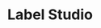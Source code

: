 ---
codehost: https://github.com/https://github.com/heartexlabs/label-studio
logohandle: labelstudio
sort: labelstudio
title: Label Studio
twitter: https://x.com/heartexlabs
website: https://labelstud.io/
---
